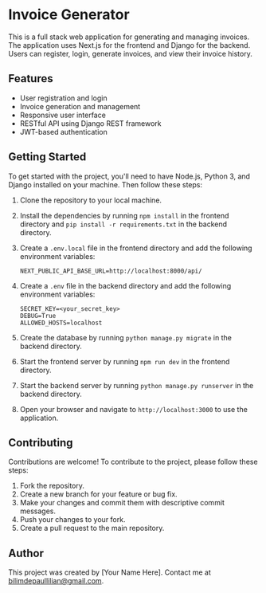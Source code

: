 # Invoice Generator

This is a full stack web application for generating and managing invoices. The application uses Next.js for the frontend and Django for the backend. Users can register, login, generate invoices, and view their invoice history.

## Features

- User registration and login
- Invoice generation and management
- Responsive user interface
- RESTful API using Django REST framework
- JWT-based authentication

## Getting Started

To get started with the project, you'll need to have Node.js, Python 3, and Django installed on your machine. Then follow these steps:

1. Clone the repository to your local machine.
2. Install the dependencies by running `npm install` in the frontend directory and `pip install -r requirements.txt` in the backend directory.
3. Create a `.env.local` file in the frontend directory and add the following environment variables:

    ```
    NEXT_PUBLIC_API_BASE_URL=http://localhost:8000/api/
    ```

4. Create a `.env` file in the backend directory and add the following environment variables:

    ```
    SECRET_KEY=<your_secret_key>
    DEBUG=True
    ALLOWED_HOSTS=localhost
    ```

5. Create the database by running `python manage.py migrate` in the backend directory.
6. Start the frontend server by running `npm run dev` in the frontend directory.
7. Start the backend server by running `python manage.py runserver` in the backend directory.
8. Open your browser and navigate to `http://localhost:3000` to use the application.

## Contributing

Contributions are welcome! To contribute to the project, please follow these steps:

1. Fork the repository.
2. Create a new branch for your feature or bug fix.
3. Make your changes and commit them with descriptive commit messages.
4. Push your changes to your fork.
5. Create a pull request to the main repository.



## Author

This project was created by [Your Name Here]. Contact me at bilimdepaullilian@gmail.com.
